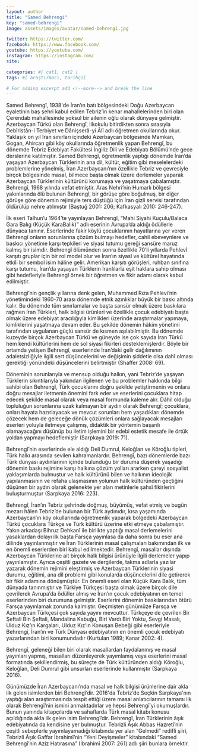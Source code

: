 ```yaml
---
layout: author
title: "Samed Behrengi"
key: "samed-behrengi"
image: assets/images/avatar/samed-behrengi.jpg

twitter: https://twitter.com/
facebook: https://www.facebook.com/
youtube: https://youtube.com/
instagram: https://instagram.com/
site: 

categories: #[ cat1, cat2 ]
tags: #[ araştırmacı, tarihçi]

# For adding excerpt add <!--more--> and break the line
---
```

Samed Behrengî, 1938'de İran’ın batı bölgesindeki Doğu Azerbaycan eyaletinin baş şehri kabul edilen Tebriz’in kenar mahallelerinden biri olan Çerendab mahallesinde yoksul bir ailenin oğlu olarak dünyaya gelmiştir. Azerbaycan Türkü olan Behrengî, ilkokulu bitirdikten sonra sırasıyla Debîristân-i Terbiyet ve Dânişserâ-yi Âlî adlı öğretmen okullarında okur. Yaklaşık on yıl İran sınırları içindeki Azerbaycan bölgesinde Mamkan, Gogan, Ahircan gibi köy okullarında öğretmenlik yapan Behrengî, bu dönemde Tebriz Edebiyat Fakültesi İngiliz Dili ve Edebiyatı Bölümü’nde gece derslerine katılmıştır. Samed Behrengî, öğretmenlik yaptığı dönemde İran’da yaşayan Azerbaycan Türklerinin ana dil, kültür, eğitim gibi meselelerdeki problemlerine yönelmiş, İran Azerbaycanı’nın özellikle Tebriz ve çevresiyle birçok bölgesinde masal, bilmece başta olmak üzere derlemeler yaparak Azerbaycan Türklerinin kültürünü korumaya ve yaşatmaya çabalamıştır. Behrengî, 1968 yılında vefat etmiştir. Aras Nehri’nin Humarlı bölgesi yakınlarında ölü bulunan Behrengî, bir görüşe göre boğulmuş, bir diğer görüşe göre dönemin rejimiyle ters düştüğü için İran gizli servisi tarafından öldürülüp nehre atılmıştır (Baştuğ 2001: 206; Kafkasyalı 2010: 246-247).

İlk eseri Talhun’u 1964’te yayınlayan Behrengî, “Mahi Siyahi Kuçulu/Balaca Gara Balıg (Küçük KaraBalık)” adlı eserinin Avrupa’da aldığı ödüllerle dünyaca tanınır. Eserlerinde fakir köylü çocuklarının hayatlarına yer veren Behrengî onların sorunlarına çözüm bulmayı hedefler, cahil ebeveynlere ve baskıcı yönetime karşı tepkileri ve siyasi tutumu gereği sansüre maruz kalmış bir isimdir. Behrengî ölümünden sonra özellikle 70’li yıllarda Pehlevî karşıtı gruplar için bir rol model olur ve İran’ın siyasî ve kültürel hayatında etkili bir sembol isim hâline gelir. Amerikan karşıtı görüşleri, ruhban sınıfına karşı tutumu, İran’da yaşayan Türklerin İranlılarla eşit haklara sahip olması gibi hedefleriyle Behrengî örnek bir öğretmen ve fikir adamı olarak kabul edilmiştir.

Behrengî’nin gençlik yıllarına denk gelen, Muhammed Rıza Pehlevi’nin yönetimindeki 1960-70 arası dönemde etnik azınlıklar büyük bir baskı altında kalır. Bu dönemde tüm sınırlamalar ve başta sansür olmak üzere baskılara rağmen İran Türkleri, halk bilgisi ürünleri ve özellikle çocuk edebiyatı başta olmak üzere edebiyat aracılığıyla kimlikleri üzerinde araştırmalar yapmaya, kimliklerini yaşatmaya devam eder. Bu şekilde dönemin hâkim yönetimi tarafından uygulanan güçlü sansür de kısmen aşılabilmiştir. Bu dönemde kuzeyde birçok Azerbaycan Türkü ve güneyde ise çok sayıda İran Türkü hem kendi kültürlerini hem de sol siyasi fikirleri desteklemişlerdir. Böyle bir ortamda yetişen Behrengî, eserlerinde İran’daki gelir dağılımının adaletsizliğiyle ilgili sert düşüncelerini ve değişimin şiddetle olsa dahî olması gerektiği yönündeki düşüncelerini belirtmiştir (Shaffer 2008: 69).

Döneminin sorunlarıyla ve mensup olduğu halkın, yani Tebriz’de yaşayan Türklerin sıkıntılarıyla yakından ilgilenen ve bu problemler hakkında bilgi sahibi olan Behrengî, Türk çocuklarını doğru şekilde yetiştirmenin ve onlara doğru mesajlar iletmenin önemini fark eder ve eserlerini çocuklara hitap edecek şekilde masal olarak veya masal formunda kaleme alır. Dâhil olduğu topluluğun sorunlarına uzak kalmayan bir aydın olarak Behrengî; çocuklara, onları hayata hazırlayacak ve mevcut sorunları hem yaşadıkları dönemde çözecek hem de geleceğe dönük çözümleri onlara sağlayacak mesajları eserleri yoluyla iletmeye çalışmış, didaktik bir yöntemin başarılı olamayacağını düşünüp bu iletim işlemini bir edebi estetik mesafe ile örtük yoldan yapmayı hedeflemiştir (Sarpkaya 2019: 71).

Behrengî’nin eserlerinde ele aldığı Deli Dumrul, Keloğlan ve Köroğlu tipleri, Türk halkı arasında sevilen kahramanlardır. Behrengî, bazı dönemlerde bazı Türk dünyası aydınlarının içinde bulunduğu bir duruma düşerek yaşadığı dönemin baskı rejimine karşı halkına çözüm yolları ararken çareyi sosyalist yaklaşımlarda bulmuştur ve halk kültürünü bilen ve halkının ideolojik yapılanmasının ve refaha ulaşmasının yolunun halk kültüründen geçtiğini düşünen bir aydın olarak gelenekte yer alan metinlerle şahsî fikirlerini buluşturmuştur (Sarpkaya 2016: 223).

Behrengî, İran’ın Tebriz şehrinde doğmuş, büyümüş, vefat etmiş ve bugün mezarı hâlen Tebriz’de bulunan bir Türk aydınıdır, kısa yaşamında Azerbaycan’ın köy okullarında öğretmenlik yaparak bölgedeki Azerbaycan Türkü çocuklara Türkçe ve Türk kültürü üzerine etki etmeye çabalamıştır. Yakın arkadaşı Bihruz Dehkanî ile birlikte yaptığı masal derlemelerini yasaklardan dolayı ilk başta Farsça yayınlasa da daha sonra bu eser ana dilinde yayınlanmıştır ve İran Türklerinin masal çalışmaları bakımından ilk ve en önemli eserlerden biri kabul edilmektedir. Behrengî, masallar dışında Azerbaycan Türklerine ait birçok halk bilgisi ürünüyle ilgili derlemeler yapıp yayınlamıştır. Ayrıca çeşitli gazete ve dergilerde, takma adlarla yazılar yazarak dönemin rejimini eleştirmiş ve Azerbaycan Türklerinin siyasi durumu, eğitimi, ana dil problemi gibi konularda düşüncelerini dile getirerek bir fikir adamına dönüşmüştür. En önemli eseri olan Küçük Kara Balık, tüm dünyada tanınmıştır ve Türkiye Türkçesi başta olmak üzere birçok dile çevrilerek Avrupa’da ödüller almış ve İran’ın çocuk edebiyatının en temel eserlerinden biri durumuna gelmiştir. Eserlerini dönemin baskılarından ötürü Farsça yayınlamak zorunda kalmıştır. Geçmişten günümüze Farsça ve Azerbaycan Türkçesi çok sayıda yayını mevcuttur. Türkçeye de çevrilen Bir Şeftali Bin Şeftali, Mandalina Kabuğu, Biri Vardı Biri Yoktu, Sevgi Masalı, Ulduz Kız’ın Kargaları, Ulduz Kız’ın Konuşan Bebeği gibi eserleriyle Behrengî, İran’ın ve Türk Dünyası edebiyatının en önemli çocuk edebiyatı yazarlarından biri konumundadır (Kurtulan 1989; Kanar 2002: 4).

Behrengî, geleneği bilen biri olarak masallardan faydalanmış ve masal yayınları yapmış, masalları düzenleyerek yayımlamış veya eserlerini masal formatında şekillendirmiş, bu süreçte de Türk kültüründen aldığı Köroğlu, Keloğlan, Deli Dumrul gibi unsurları eserlerinde kullanmıştır (Sarpkaya 2016).

Günümüzde İran Azerbaycanı’nda masal ve halk bilgisi ürünlerine dair akla ilk gelen isimlerden biri Behrengî’dir. 2016'da Tebriz’de Seçkin Sarpkaya'nın yaptığı alan araştırmasında tespit ettiği üzere masal anlatıcılarının tamamı ilk olarak Behrengî’nin ismini anmaktadırlar ve hepsi Behrengî’yi okumuşlardır. Bunun yanında kitapçılarda ve sahaflarda Türk masal kitabı konusu açıldığında akla ilk gelen isim Behrengî’dir. Behrengî, İran Türklerinin âşık edebiyatında da kendisine yer bulmuştur. Tebrizli Âşık Abbas Hazretî’nin çeşitli sebeplerle yayımlayamadığı kitabında yer alan “Gelmedi” redifli şiiri, Tebrizli Âşık Gaffar İbrahimî’nin “Yeni Deyişmeler” kitabındaki “Samed Behrengî’nin Aziz Hatırasına” (İbrahimî 2007: 261) adlı şiiri bunlara örnektir.
<!--more-->

